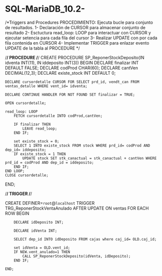 # SQL-MariaDB_10.2-
/*Triggers and Procedures
PROCEDIMIENTO: Ejecuta bucle para conjunto de resultados.
  1- Declaración de CURSOR para almacenar conjunto de resultado 
  2- Esctuctura read_loop: LOOP para interactuar con CURSOR y ejecutar setencia para cada fila del cursor
  3- Realizar UPDATE con por cada fila contenida en CURSOR
  4- Implementar TRIGGER para enlazar evento UPDATE de la tabla al PROCEDURE */

/************************************************************************************************************************/
          PROCEDURE
/************************************************************************************************************************/
CREATE PROCEDURE SP_ReponerStockDeposito(IN idventa INT(11), IN iddeposito INT(3))
BEGIN
    DECLARE finalizar INT DEFAULT FALSE; 
    DECLARE codProd CHAR(60);
    DECLARE cantVen DECIMAL(12,3);
    DECLARE existe_stock  INT DEFAULT 0;

    DECLARE cursordetalle CURSOR FOR SELECT prd_id, vendt_can FROM ventas_detalle WHERE vent_id= idventa;

    DECLARE CONTINUE HANDLER FOR NOT FOUND SET finalizar = TRUE;

    OPEN cursordetalle;

    read_loop: LOOP 
        FETCH cursordetalle INTO codProd,cantVen;
    
        IF finalizar THEN 
            LEAVE read_loop;
        END IF;
    
        set existe_stock = 0;
        SELECT 1 INTO existe_stock FROM stock WHERE prd_id= codProd AND dep_id= iddeposito;
        IF existe_stock = 1 THEN
            UPDATE stock SET stk_canactual = stk_canactual + cantVen WHERE  prd_id = codProd AND dep_id = iddeposito;
        END IF;
    END LOOP;
    CLOSE cursordetalle;
END;



/************************************************************************************************************************/
          TRIGGER
/************************************************************************************************************************/

CREATE DEFINER=`root`@`localhost` TRIGGER TRG_ReponerStockVentaAnulado 
    AFTER UPDATE 
    ON ventas FOR EACH ROW 
    BEGIN 
        
        DECLARE idDeposito INT; 

        DECLARE idVenta INT; 
        
        SELECT dep_id INTO idDeposito FROM cajas where caj_id= OLD.caj_id;

        set idVenta = OLD.vent_id;
        IF NEW.vent_anulado=1 THEN
            CALL SP_ReponerStockDeposito(idVenta, idDeposito);
        END IF;

    END; 
